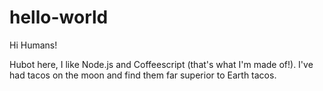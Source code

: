 # hello-world
 Hi Humans!
 
 Hubot here, I like Node.js and Coffeescript (that's what I'm made of!).
 I've had tacos on the moon and find them far superior to Earth tacos.
